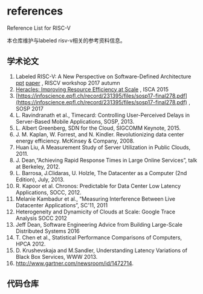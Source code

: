 # references
Reference List for RISC-V

本仓库维护与labeled risv-v相关的参考资料信息。

## 学术论文
 1. Labeled RISC-V: A New Perspective on Software-Defined Architecture [ppt](https://riscv.org/wp-content/uploads/2017/05/Tue0930am-Labeled-RISC-V-Yu.pdf) [paper](https://carrv.github.io/papers/yu-labeled_riscv-carrv2017.pdf) , RISCV workshop 2017 autumn
 1. [Heracles: Improving Resource Efficiency at Scale](csl.stanford.edu/~christos/publications/2015.heracles.isca.pdf) , ISCA 2015
 1. [https://infoscience.epfl.ch/record/231395/files/sosp17-final278.pdf](https://infoscience.epfl.ch/record/231395/files/sosp17-final278.pdf) , SOSP 2017
 1. L. Ravindranath et al., Timecard: Controlling User-Perceived Delays in Server-Based Mobile Applications, SOSP, 2013.
 1. L. Albert Greenberg, SDN for the Cloud, SIGCOMM Keynote, 2015.
 1. J. M. Kaplan, W. Forrest, and N. Kindler. Revolutionizing data center energy efficiency. McKinsey & Company, 2008.
 1. Huan Liu, A Measurement Study of Server Utilization in Public Clouds, 2011.
 1. J. Dean,“Achieving Rapid Response Times in Large Online Services”, talk at Berkeley, 2012.
 1. L. Barrosa, J.Clidaras, U. Holzle, The Datacenter as a Computer (2nd Edition), July, 2013.
 1. R. Kapoor et al. Chronos: Predictable for Data Center Low Latency Applications, SOCC, 2012.
 1. Melanie Kambadur et al., “Measuring Interference Between Live Datacenter Applications”, SC'11, 2011
 1. Heterogeneity and Dynamicity of Clouds at Scale: Google Trace Analysis SOCC 2012
 1. Jeff Dean, Software Engineering Advice from Building Large-Scale Distributed Systems 2016
 1. T. Chen et al., Statistical Performance Comparisons of Computers, HPCA 2012.
 1. D. Krushevskaja and M.Sandler, Understanding Latency Variations of Black Box Services, WWW 2013.
 1. http://www.gartner.com/newsroom/id/1472714.

## 代码仓库

